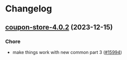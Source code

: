 # Changelog



## [coupon-store-4.0.2](https://github.com/truecharts/charts/compare/coupon-store-3.0.27...coupon-store-4.0.2) (2023-12-15)

### Chore

- make things work with new common part 3 ([#15994](https://github.com/truecharts/charts/issues/15994))
  
  